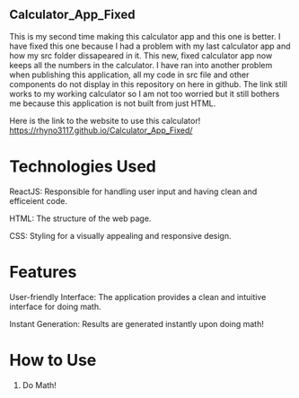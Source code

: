 ## Calculator_App_Fixed
This is my second time making this calculator app and this one is better. 
I have fixed this one because I had a problem with my last calculator app and how my src folder dissapeared in it. 
This new, fixed calculator app now keeps all the numbers in the calculator. 
I have ran into another problem when publishing this application, all my code in src file and other components do not display in this repository on here in github. 
The link still works to my working calculator so I am not too worried but it still bothers me because this application is not built from just HTML.

Here is the link to the website to use this calculator!
https://rhyno3117.github.io/Calculator_App_Fixed/

# Technologies Used

ReactJS: Responsible for handling user input and having clean and efficeient code. 

HTML: The structure of the web page.

CSS: Styling for a visually appealing and responsive design.



# Features
User-friendly Interface: The application provides a clean and intuitive interface for doing math.

Instant Generation: Results are generated instantly upon doing math!


# How to Use
1. Do Math!

